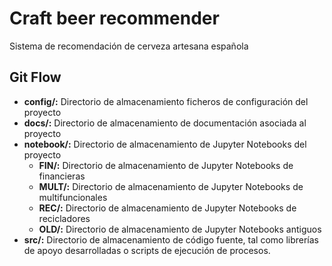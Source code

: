 # Craft beer recommender

Sistema de recomendación de cerveza artesana española

## Git Flow
 - **config/:** Directorio de almacenamiento ficheros de configuración del proyecto
 - **docs/:** Directorio de almacenamiento de documentación asociada al proyecto
 - **notebook/:** Directorio de almacenamiento de Jupyter Notebooks del proyecto
      - **FIN/:** Directorio de almacenamiento de Jupyter Notebooks de financieras
      - **MULT/:** Directorio de almacenamiento de Jupyter Notebooks de multifuncionales
      - **REC/:** Directorio de almacenamiento de Jupyter Notebooks de recicladores
      - **OLD/:** Directorio de almacenamiento de Jupyter Notebooks antiguos
 - **src/:** Directorio de almacenamiento de código fuente, tal como librerías de apoyo desarrolladas o scripts de ejecución de procesos.

